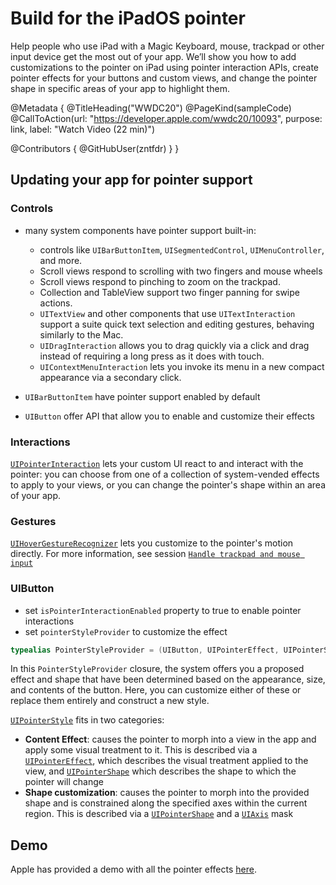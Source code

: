 # Build for the iPadOS pointer

Help people who use iPad with a Magic Keyboard, mouse, trackpad or other input device get the most out of your app. We’ll show you how to add customizations to the pointer on iPad using pointer interaction APIs, create pointer effects for your buttons and custom views, and change the pointer shape in specific areas of your app to highlight them.

@Metadata {
   @TitleHeading("WWDC20")
   @PageKind(sampleCode)
   @CallToAction(url: "https://developer.apple.com/wwdc20/10093", purpose: link, label: "Watch Video (22 min)")

   @Contributors {
      @GitHubUser(zntfdr)
   }
}



## Updating your app for pointer support

### Controls

- many system components have pointer support built-in: 
  - controls like `UIBarButtonItem`, `UISegmentedControl`, `UIMenuController`, and more.
  - Scroll views respond to scrolling with two fingers and mouse wheels
  - Scroll views respond to pinching to zoom on the trackpad. 
  - Collection and TableView support two finger panning for swipe actions. 
  - `UITextView` and other components that use `UITextInteraction` support a suite quick text selection and editing gestures, behaving similarly to the Mac. 
  - `UIDragInteraction` allows you to drag quickly via a click and drag instead of requiring a long press as it does with touch. 
  - `UIContextMenuInteraction` lets you invoke its menu in a new compact appearance via a secondary click.

- `UIBarButtonItem` have pointer support enabled by default
- `UIButton` offer API that allow you to enable and customize their effects

### Interactions

[`UIPointerInteraction`][UIPointerInteraction] lets your custom UI react to and interact with the pointer: you can choose from one of a collection of system-vended effects to apply to your views, or you can change the pointer's shape within an area of your app. 

### Gestures

[`UIHoverGestureRecognizer`][UIHoverGestureRecognizer] lets you customize to the pointer's motion directly. For more information, see session [`Handle trackpad and mouse input`][20-10094]

### UIButton

- set `isPointerInteractionEnabled` property to true to enable pointer interactions
- set `pointerStyleProvider` to customize the effect

```swift
typealias PointerStyleProvider = (UIButton, UIPointerEffect, UIPointerShape) -> UIPointerStyle?
```

In this `PointerStyleProvider` closure, the system offers you a proposed effect and shape that have been determined based on the appearance, size, and contents of the button. Here, you can customize either of these or replace them entirely and construct a new style.

[`UIPointerStyle`][UIPointerStyle] fits in two categories:

- **Content Effect**: causes the pointer to morph into a view in the app and apply some visual treatment to it. This is described via a [`UIPointerEffect`][UIPointerEffect], which describes the visual treatment applied to the view, and [`UIPointerShape`][UIPointerShape] which describes the shape to which the pointer will change
- **Shape customization**: causes the pointer to morph into the provided shape and is constrained along the specified axes within the current region. This is described via a [`UIPointerShape`][UIPointerShape] and a [`UIAxis`][UIAxis] mask

## Demo

Apple has provided a demo with all the pointer effects [here][demo].

[20-10094]: https://developer.apple.com/videos/play/wwdc2020/10094

[UIPointerStyle]: https://developer.apple.com/documentation/uikit/uipointerstyle
[UIAxis]: https://developer.apple.com/documentation/uikit/uiaxis
[UIPointerShape]: https://developer.apple.com/documentation/uikit/uipointershape
[UIPointerEffect]: https://developer.apple.com/documentation/uikit/uipointereffect
[demo]: https://developer.apple.com/documentation/uikit/pointer_interactions/enhancing_your_ipad_app_with_pointer_interactions
[UIPointerInteraction]: https://developer.apple.com/documentation/uikit/uipointerinteraction
[UIHoverGestureRecognizer]: https://developer.apple.com/documentation/uikit/uihovergesturerecognizer